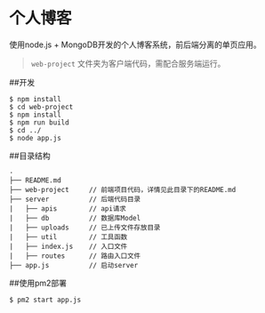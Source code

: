 # 个人博客

使用node.js + MongoDB开发的个人博客系统，前后端分离的单页应用。

> `web-project` 文件夹为客户端代码，需配合服务端运行。

##开发

```shell
$ npm install
$ cd web-project
$ npm install
$ npm run build
$ cd ../
$ node app.js
```

##目录结构

```
·
├── README.md
├── web-project     // 前端项目代码，详情见此目录下的README.md
├── server          // 后端代码目录
|   ├── apis        // api请求
|   ├── db          // 数据库Model
|   ├── uploads     // 已上传文件存放目录
|   ├── util        // 工具函数
|   ├── index.js    // 入口文件
|   ├── routes      // 路由入口文件
├── app.js          // 启动server
```

##使用pm2部署

```shell
$ pm2 start app.js
```